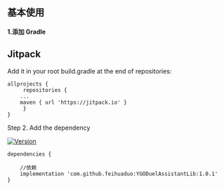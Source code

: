 ## 基本使用

#### 1.添加 Gradle

## Jitpack

Add it in your root build.gradle at the end of repositories:
```
allprojects {
     repositories {
	...
	maven { url 'https://jitpack.io' }
     }
}

```
Step 2. Add the dependency

[![Version](https://jitpack.io/v/feihuaduo/YGODuelAssistantLib.svg)](https://jitpack.io/#feihuaduo/YGODuelAssistantLib)

```
dependencies {

    //依赖
    implementation 'com.github.feihuaduo:YGODuelAssistantLib:1.0.1'
}
```